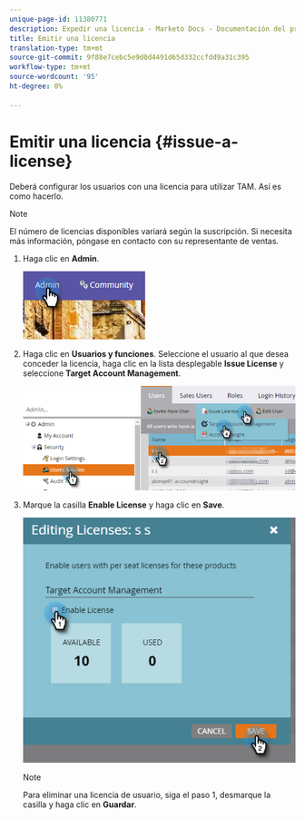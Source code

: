 ```yaml
---
unique-page-id: 11380771
description: Expedir una licencia - Marketo Docs - Documentación del producto
title: Emitir una licencia
translation-type: tm+mt
source-git-commit: 9f88e7cebc5e9d0d4491d65d332ccfdd9a31c395
workflow-type: tm+mt
source-wordcount: '95'
ht-degree: 0%

---
```



# Emitir una licencia {#issue-a-license}

Deberá configurar los usuarios con una licencia para utilizar TAM. Así es como hacerlo.

>[!NOTE]
>
>El número de licencias disponibles variará según la suscripción. Si necesita más información, póngase en contacto con su representante de ventas.

1. Haga clic en **Admin**.

   ![](assets/issue-a-license-1.png)

1. Haga clic en **Usuarios y funciones**. Seleccione el usuario al que desea conceder la licencia, haga clic en la lista desplegable **Issue License** y seleccione **Target Account Management**.

   ![](assets/issue-a-license-2.png)

1. Marque la casilla **Enable License** y haga clic en **Save**.

   ![](assets/issue-a-license-3.png)

   >[!NOTE]
   >
   >Para eliminar una licencia de usuario, siga el paso 1, desmarque la casilla y haga clic en **Guardar**.
